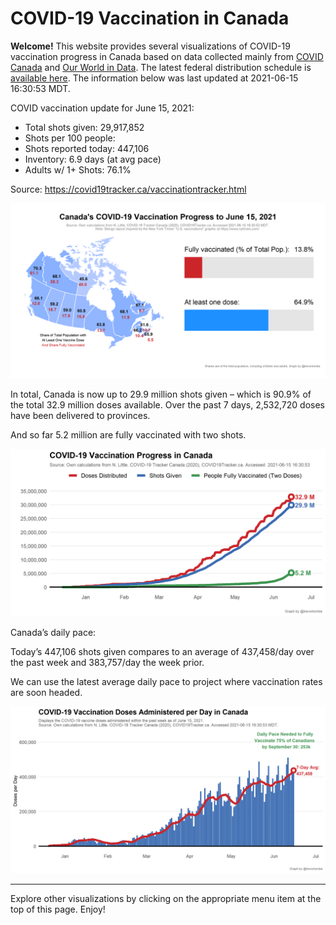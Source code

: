COVID-19 Vaccination in Canada
==============================

**Welcome!** This website provides several visualizations of COVID-19
vaccination progress in Canada based on data collected mainly from
[COVID Canada](https://covid19tracker.ca/vaccinationtracker.html) and
[Our World in Data](https://ourworldindata.org/covid-vaccinations). The
latest federal distribution schedule is [available
here](https://www.canada.ca/en/public-health/services/diseases/2019-novel-coronavirus-infection/prevention-risks/covid-19-vaccine-treatment/vaccine-rollout.html).
The information below was last updated at 2021-06-15 16:30:53 MDT.

COVID vaccination update for June 15, 2021:

-   Total shots given: 29,917,852
-   Shots per 100 people:
-   Shots reported today: 447,106
-   Inventory: 6.9 days (at avg pace)
-   Adults w/ 1+ Shots: 76.1%

Source:
<a href="https://covid19tracker.ca/vaccinationtracker.html" class="uri">https://covid19tracker.ca/vaccinationtracker.html</a>

![](Plots/plot_main.png)

In total, Canada is now up to 29.9 million shots given – which is 90.9%
of the total 32.9 million doses available. Over the past 7 days,
2,532,720 doses have been delivered to provinces.

And so far 5.2 million are fully vaccinated with two shots.

![](Plots/plot_total.png)

Canada’s daily pace:

Today’s 447,106 shots given compares to an average of 437,458/day over
the past week and 383,757/day the week prior.

We can use the latest average daily pace to project where vaccination
rates are soon headed.

![](Plots/pace_national.png)

------------------------------------------------------------------------

Explore other visualizations by clicking on the appropriate menu item at
the top of this page. Enjoy!
